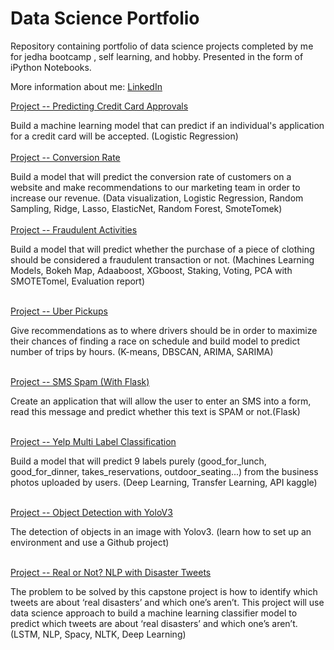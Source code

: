 # Data Science Portfolio

Repository containing portfolio of data science projects completed by me for jedha bootcamp , self learning, and hobby. Presented in the form of iPython Notebooks.

More information about me: [LinkedIn](https://www.linkedin.com/in/abdessamad-zarra-697313b8/)



[Project -- Predicting Credit Card Approvals]()

Build a machine learning model that can predict if an individual's application for a credit card will be accepted. (Logistic Regression)
<br/>
<br/>
[Project -- Conversion Rate](https://github.com/abdessamad-ca/Portfolio-Data/tree/master/Conversion%20rate)

Build a model that will predict the conversion rate of customers on a website and make recommendations to our marketing team in order to increase our revenue. (Data visualization, Logistic Regression, Random Sampling, Ridge, Lasso, ElasticNet, Random Forest, SmoteTomek)<br/>
<br/>
[Project -- Fraudulent Activities](https://github.com/abdessamad-ca/Portfolio-Data/tree/master/Projet%20-%20FRAUDULENT%20ACTIVITIES)

Build a model that will predict whether the purchase of a piece of clothing should be considered a fraudulent transaction or not. (Machines Learning Models, Bokeh Map, Adaaboost, XGboost, Staking, Voting, PCA with SMOTETomel, Evaluation report)<br/>
<br/>

[Project -- Uber Pickups](https://github.com/abdessamad-ca/Portfolio-Data/tree/master/Projet%20UBER)<br/>

Give recommendations as to where drivers should be in order to maximize their chances of finding a race on schedule and build model to predict number of trips by hours. (K-means, DBSCAN, ARIMA, SARIMA)<br/>
<br/>

[Project -- SMS Spam (With Flask)]()<br/>

Create an application that will allow the user to enter an SMS into a form, read this message and predict whether this text is SPAM or not.(Flask)<br/>
<br/>

[Project -- Yelp Multi Label Classification]()

Build a model that will predict 9 labels purely (good_for_lunch, good_for_dinner, takes_reservations, outdoor_seating...) from the business photos uploaded by users. (Deep Learning, Transfer Learning, API kaggle)<br/>
<br/>

[Project -- Object Detection with YoloV3]()

The detection of objects in an image with Yolov3. (learn how to set up an environment and use a Github project)<br/>
<br/>

[Project -- Real or Not? NLP with Disaster Tweets]()

The problem to be solved by this capstone project is how to identify which tweets are about ‘real disasters’ and which one’s aren’t. This project will use data science approach to build a machine learning classifier model to predict which tweets are about ‘real disasters’ and which one’s aren’t. (LSTM, NLP, Spacy, NLTK, Deep Learning)<br/>
<br/>